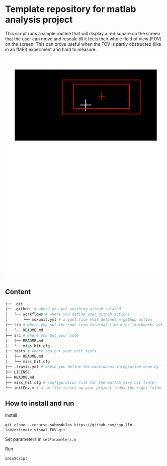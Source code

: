 # Template repository for matlab analysis project

This script runs a simple routine that will display a red square on the screen
that the user can move and rescale till it feels their whole field of view (FOV)
on the screen. This can prove useful when the FOV is partly obstructed (like in
an fMRI) experiment and hard to measure.

![](./images/fov.svg)

## Content

```bash
├── .git
├── .github  # where you put anything github related
│   └── workflows # where you define your github actions
│       └── moxunit.yml # a yaml file that defines a github action
├── lib # where you put the code from external libraries (mathworks website or other github repositories)
│   └── README.md
├── src # where you put your code
│   ├── README.md
│   └── miss_hit.cfg
├── tests # where you put your unit tests
|   ├── README.md
|   └── miss_hit.cfg
├── .travis.yml # where you define the continuous integration done by Travis
├── LICENSE
├── README.md
├── miss_hit.cfg # configuration file for the matlab miss hit linter
└── initEnv.m # a .m file to set up your project (adds the right folder to the path)
```

## How to install and run

Install
```
git clone --recurse-submodules https://github.com/cpp-lln-lab/estimate_visual_FOV.git
```

Set parameters in `setParameters.m`

Run
```
mainScript
```

